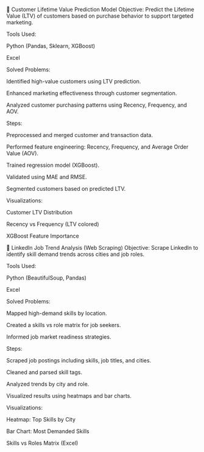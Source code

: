 📁 Customer Lifetime Value Prediction Model
Objective:
Predict the Lifetime Value (LTV) of customers based on purchase behavior to support targeted marketing.

Tools Used:

Python (Pandas, Sklearn, XGBoost)

Excel

Solved Problems:

Identified high-value customers using LTV prediction.

Enhanced marketing effectiveness through customer segmentation.

Analyzed customer purchasing patterns using Recency, Frequency, and AOV.

Steps:

Preprocessed and merged customer and transaction data.

Performed feature engineering: Recency, Frequency, and Average Order Value (AOV).

Trained regression model (XGBoost).

Validated using MAE and RMSE.

Segmented customers based on predicted LTV.

Visualizations:

Customer LTV Distribution

Recency vs Frequency (LTV colored)

XGBoost Feature Importance

📁 LinkedIn Job Trend Analysis (Web Scraping)
Objective:
Scrape LinkedIn to identify skill demand trends across cities and job roles.

Tools Used:

Python (BeautifulSoup, Pandas)

Excel

Solved Problems:

Mapped high-demand skills by location.

Created a skills vs role matrix for job seekers.

Informed job market readiness strategies.

Steps:

Scraped job postings including skills, job titles, and cities.

Cleaned and parsed skill tags.

Analyzed trends by city and role.

Visualized results using heatmaps and bar charts.

Visualizations:

Heatmap: Top Skills by City

Bar Chart: Most Demanded Skills

Skills vs Roles Matrix (Excel)
